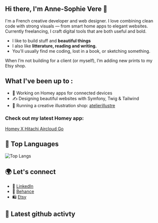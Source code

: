 ## Hi there, I'm Anne-Sophie Vere 👋
I'm a French creative developer and web designer. I love combining clean code with strong visuals — from smart home apps to elegant websites. Currently freelancing, I craft digital tools that are both useful and bold. 

- I like to build stuff and **beautiful things**
- I also like **litterature, reading and writing.** 
- You'll usually find me coding, lost in a book, or sketching something.
  
When I’m not building for a client (or myself), I’m adding new prints to my Etsy shop.

## What I've been up to : 

- 🔧 Working on Homey apps for connected devices  
- ✍️ Designing beautiful websites with Symfony, Twig & Tailwind  
- 🎨 Running a creative illustration shop: [atelierillustre](https://atelierrecolorer.etsy.com)

### Check out my latest Homey app:  
[Homey X Hitachi Aircloud Go](https://homey.app/fr-fr/app/com.vere.AirCloud/Hitachi-airCloud-Go/)  


## 🧠 Top Languages

![Top Langs](https://github-readme-stats.vercel.app/api/top-langs/?username=mdlnvere&layout=compact&langs_count=8&theme=dracula)



## 🌍 Let's connect

- 💼 [LinkedIn](https://www.linkedin.com/in/anne-sophie-vere)
- 🎨 [Behance](https://www.behance.net/mdlnvere)
- 🛍️ [Etsy](https://atelierrecolorer.etsy.com)

## 📌 Latest github activty

<!--START_SECTION:activity-->
<!--END_SECTION:activity-->



<!--
**mdlnvere/mdlnvere** is a ✨ _special_ ✨ repository because its `README.md` (this file) appears on your GitHub profile.

-->
